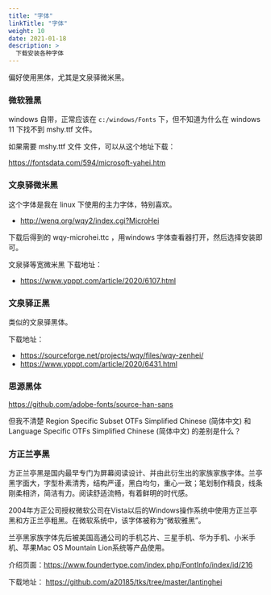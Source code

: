 ```yaml
---
title: "字体"
linkTitle: "字体"
weight: 10
date: 2021-01-18
description: >
  下载安装各种字体
---
```


偏好使用黑体，尤其是文泉驿微米黑。

### 微软雅黑

windows 自带，正常应该在 `c:/windows/Fonts` 下，但不知道为什么在 windows 11 下找不到 mshy.ttf 文件。

如果需要 mshy.ttf 文件 文件，可以从这个地址下载：

https://fontsdata.com/594/microsoft-yahei.htm

### 文泉驿微米黑

这个字体是我在 linux 下使用的主力字体，特别喜欢。

- http://wenq.org/wqy2/index.cgi?MicroHei

下载后得到的 wqy-microhei.ttc ，用windows 字体查看器打开，然后选择安装即可。

文泉驿等宽微米黑 下载地址：

- https://www.ypppt.com/article/2020/6107.html

### 文泉驿正黑

类似的文泉驿黑体。

下载地址：

- https://sourceforge.net/projects/wqy/files/wqy-zenhei/
- https://www.ypppt.com/article/2020/6431.html

### 思源黑体

https://github.com/adobe-fonts/source-han-sans

但我不清楚 Region Specific Subset OTFs Simplified Chinese (简体中文) 和 Language Specific OTFs Simplified Chinese (简体中文) 的差别是什么？

### 方正兰亭黑

方正兰亭黑是国内最早专门为屏幕阅读设计、并由此衍生出的家族家族字体。兰亭黑字面大，字型朴素清秀，结构严谨，黑白均匀，重心一致；笔划制作精良，线条刚柔相济，简洁有力。阅读舒适流畅，有着鲜明的时代感。

2004年方正公司授权微软公司在Vista以后的Windows操作系统中使用方正兰亭黑和方正兰亭粗黑。在微软系统中，该字体被称为“微软雅黑”。

兰亭黑家族字体先后被美国高通公司的手机芯片、三星手机、华为手机、小米手机、苹果Mac OS Mountain Lion系统等产品使用。

介绍页面：https://www.foundertype.com/index.php/FontInfo/index/id/216

下载地址： https://github.com/a20185/tks/tree/master/lantinghei


